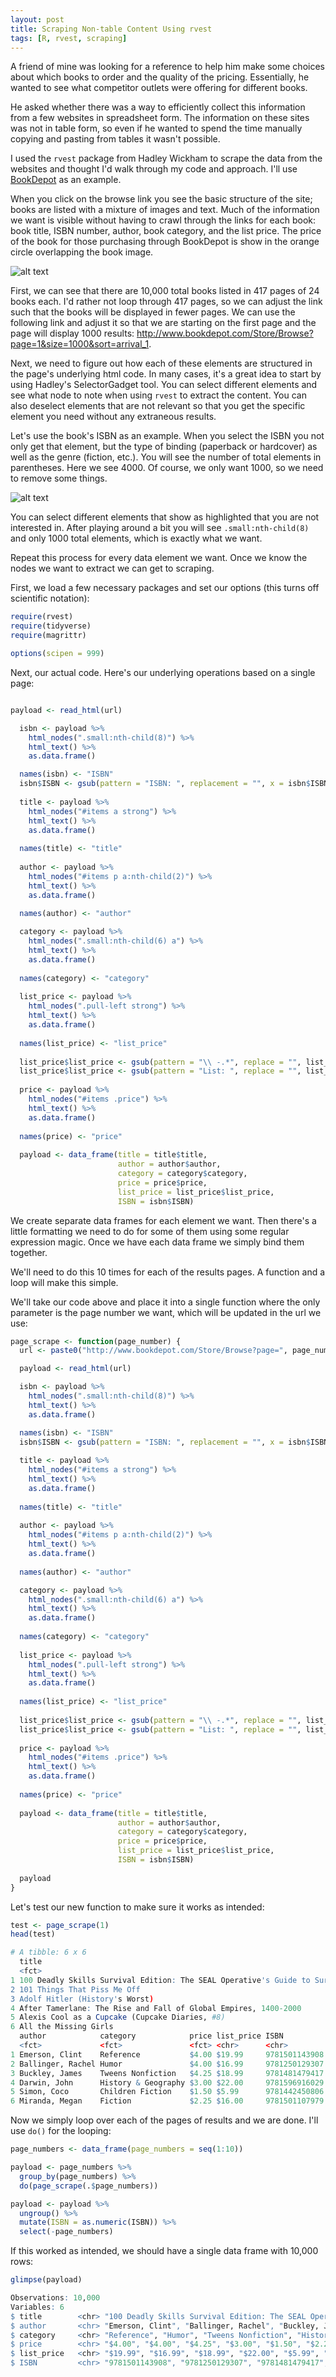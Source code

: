 ```yaml
---
layout: post
title: Scraping Non-table Content Using rvest
tags: [R, rvest, scraping]
---
```


A friend of mine was looking for a reference to help him make some choices about which books to order and the quality of the pricing. Essentially, he wanted to see what competitor outlets were offering for different books.

He asked whether there was a way to efficiently collect this information from a few websites in spreadsheet form. The information on these sites was not in table form, so even if he wanted to spend the time manually copying and pasting from tables it wasn't possible.

I used the `rvest` package from Hadley Wickham to scrape the data from the websites and thought I'd walk through my code and approach. I'll use [BookDepot](http://www.bookdepot.com) as an example.

When you click on the browse link you see the basic structure of the site; books are listed with a mixture of images and text. Much of the information we want is visible without having to crawl through the links for each book: book title, ISBN number, author, book category, and the list price. The price of the book for those purchasing through BookDepot is show in the orange circle overlapping the book image.

![alt text](https://github.com/BillPetti/BillPetti.github.io/blob/master/_posts/book_scrape_1.png?raw=true "book depot browse")

First, we can see that there are 10,000 total books listed in 417 pages of 24 books each. I'd rather not loop through 417 pages, so we can adjust the link such that the books will be displayed in fewer pages. We can use the following link and adjust it so that we are starting on the first page and the page will display 1000 results: http://www.bookdepot.com/Store/Browse?page=1&size=1000&sort=arrival_1.

Next, we need to figure out how each of these elements are structured in the page's underlying html code. In many cases, it's a great idea to start by using Hadley's SelectorGadget tool. You can select different elements and see what node to note when using `rvest` to extract the content. You can also deselect elements that are not relevant so that you get the specific element you need without any extraneous results. 

Let's use the book's ISBN as an example. When you select the ISBN you not only get that element, but the type of binding (paperback or hardcover) as well as the genre (fiction, etc.). You will see the number of total elements in parentheses. Here we see 4000. Of course, we only want 1000, so we need to remove some things.

![alt text](https://github.com/BillPetti/BillPetti.github.io/blob/master/_posts/book_scrape_2.png?raw=true "book depot browse2")

You can select different elements that show as highlighted that you are not interested in. After playing around a bit you will see `.small:nth-child(8)` and only 1000 total elements, which is exactly what we want. 

Repeat this process for every data element we want. Once we know the nodes we want to extract we can get to scraping.

First, we load a few necessary packages and set our options (this turns off scientific notation):

```r
require(rvest)
require(tidyverse)
require(magrittr)

options(scipen = 999)
```

Next, our actual code. Here's our underlying operations based on a single page:

```r

payload <- read_html(url)

  isbn <- payload %>%
    html_nodes(".small:nth-child(8)") %>%
    html_text() %>%
    as.data.frame()

  names(isbn) <- "ISBN"
  isbn$ISBN <- gsub(pattern = "ISBN: ", replacement = "", x = isbn$ISBN)
  
  title <- payload %>% 
    html_nodes("#items a strong") %>%
    html_text() %>%
    as.data.frame()
  
  names(title) <- "title"
  
  author <- payload %>% 
    html_nodes("#items p a:nth-child(2)") %>%
    html_text() %>%
    as.data.frame()
  
  names(author) <- "author"

  category <- payload %>% 
    html_nodes(".small:nth-child(6) a") %>%
    html_text() %>%
    as.data.frame()
  
  names(category) <- "category"
  
  list_price <- payload %>% 
    html_nodes(".pull-left strong") %>%
    html_text() %>%
    as.data.frame()
  
  names(list_price) <- "list_price"
  
  list_price$list_price <- gsub(pattern = "\\ -.*", replace = "", list_price$list_price)
  list_price$list_price <- gsub(pattern = "List: ", replace = "", list_price$list_price)
  
  price <- payload %>% 
    html_nodes("#items .price") %>%
    html_text() %>%
    as.data.frame()
  
  names(price) <- "price"
  
  payload <- data_frame(title = title$title, 
                        author = author$author, 
                        category = category$category, 
                        price = price$price, 
                        list_price = list_price$list_price, 
                        ISBN = isbn$ISBN)
```

We create separate data frames for each element we want. Then there's a little formatting we need to do for some of them using some regular expression magic. Once we have each data frame we simply bind them together. 

We'll need to do this 10 times for each of the results pages. A function and a loop will make this simple.

We'll take our code above and place it into a single function where the only parameter is the page number we want, which will be updated in the url we use:

```r
page_scrape <- function(page_number) {
  url <- paste0("http://www.bookdepot.com/Store/Browse?page=", page_number, "&size=1000&sort=arrival_1")

  payload <- read_html(url)

  isbn <- payload %>%
    html_nodes(".small:nth-child(8)") %>%
    html_text() %>%
    as.data.frame()

  names(isbn) <- "ISBN"
  isbn$ISBN <- gsub(pattern = "ISBN: ", replacement = "", x = isbn$ISBN)
  
  title <- payload %>% 
    html_nodes("#items a strong") %>%
    html_text() %>%
    as.data.frame()
  
  names(title) <- "title"
  
  author <- payload %>% 
    html_nodes("#items p a:nth-child(2)") %>%
    html_text() %>%
    as.data.frame()
  
  names(author) <- "author"

  category <- payload %>% 
    html_nodes(".small:nth-child(6) a") %>%
    html_text() %>%
    as.data.frame()
  
  names(category) <- "category"
  
  list_price <- payload %>% 
    html_nodes(".pull-left strong") %>%
    html_text() %>%
    as.data.frame()
  
  names(list_price) <- "list_price"
  
  list_price$list_price <- gsub(pattern = "\\ -.*", replace = "", list_price$list_price)
  list_price$list_price <- gsub(pattern = "List: ", replace = "", list_price$list_price)
  
  price <- payload %>% 
    html_nodes("#items .price") %>%
    html_text() %>%
    as.data.frame()
  
  names(price) <- "price"
  
  payload <- data_frame(title = title$title, 
                        author = author$author, 
                        category = category$category, 
                        price = price$price, 
                        list_price = list_price$list_price, 
                        ISBN = isbn$ISBN)
  
  payload
}
```

Let's test our new function to make sure it works as intended:

```r
test <- page_scrape(1)
head(test)

# A tibble: 6 x 6
  title                                                                                                    
  <fct>                                                                                                    
1 100 Deadly Skills Survival Edition: The SEAL Operative's Guide to Surviving in the Wild and Being Prepar…
2 101 Things That Piss Me Off                                                                              
3 Adolf Hitler (History's Worst)                                                                           
4 After Tamerlane: The Rise and Fall of Global Empires, 1400-2000                                          
5 Alexis Cool as a Cupcake (Cupcake Diaries, #8)                                                           
6 All the Missing Girls                                                                                    
  author            category            price list_price ISBN         
  <fct>             <fct>               <fct> <chr>      <chr>        
1 Emerson, Clint    Reference           $4.00 $19.99     9781501143908
2 Ballinger, Rachel Humor               $4.00 $16.99     9781250129307
3 Buckley, James    Tweens Nonfiction   $4.25 $18.99     9781481479417
4 Darwin, John      History & Geography $3.00 $22.00     9781596916029
5 Simon, Coco       Children Fiction    $1.50 $5.99      9781442450806
6 Miranda, Megan    Fiction             $2.25 $16.00     9781501107979
```

Now we simply loop over each of the pages of results and we are done. I'll use `do()` for the looping:

```r
page_numbers <- data_frame(page_numbers = seq(1:10))

payload <- page_numbers %>%
  group_by(page_numbers) %>%
  do(page_scrape(.$page_numbers))

payload <- payload %>%
  ungroup() %>%
  mutate(ISBN = as.numeric(ISBN)) %>%
  select(-page_numbers)
```
If this worked as intended, we should have a single data frame with 10,000 rows:

```r
glimpse(payload)

Observations: 10,000
Variables: 6
$ title        <chr> "100 Deadly Skills Survival Edition: The SEAL Operative's Guide to Surviving in th...
$ author       <chr> "Emerson, Clint", "Ballinger, Rachel", "Buckley, James", "Darwin, John", "Simon, C...
$ category     <chr> "Reference", "Humor", "Tweens Nonfiction", "History & Geography", "Children Fictio...
$ price        <chr> "$4.00", "$4.00", "$4.25", "$3.00", "$1.50", "$2.25", "$1.75", "$1.50", "$1.50", "...
$ list_price   <chr> "$19.99", "$16.99", "$18.99", "$22.00", "$5.99", "$16.00", "$8.95", "$5.99", "$5.9...
$ ISBN         <chr> "9781501143908", "9781250129307", "9781481479417", "9781596916029", "9781442450806...
```
